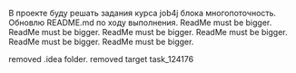 В проекте буду решать задания курса job4j блока многопоточность.
Обновлю README.md  по ходу выполнения.
ReadMe must be bigger.
ReadMe must be bigger.
ReadMe must be bigger.
ReadMe must be bigger.
ReadMe must be bigger.
ReadMe must be bigger.

removed .idea folder.
removed target
task_124176